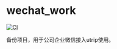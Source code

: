 # wechat_work

[![CI](https://github.com/tj-actions/coverage-badge-go/workflows/CI/badge.svg)](https://github.com/tj-actions/coverage-badge-go/actions?query=workflow%GO)

备份项目，用于公司企业微信接入utrip使用。
